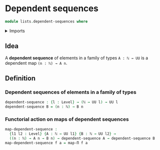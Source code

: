 # Dependent sequences

```agda
module lists.dependent-sequences where
```

<details><summary>Imports</summary>

```agda
open import elementary-number-theory.natural-numbers

open import foundation.universe-levels

open import foundation-core.function-types
```

</details>

## Idea

A **dependent sequence** of elements in a family of types `A : ℕ → UU` is a
dependent map `(n : ℕ) → A n`.

## Definition

### Dependent sequences of elements in a family of types

```agda
dependent-sequence : {l : Level} → (ℕ → UU l) → UU l
dependent-sequence B = (n : ℕ) → B n
```

### Functorial action on maps of dependent sequences

```agda
map-dependent-sequence :
  {l1 l2 : Level} {A : ℕ → UU l1} {B : ℕ → UU l2} →
  ((n : ℕ) → A n → B n) → dependent-sequence A → dependent-sequence B
map-dependent-sequence f a = map-Π f a
```

